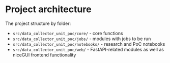 # Project architecture

The project structure by folder:

- `src/data_collector_unit_poc/core/` - core functions
- `src/data_collector_unit_poc/jobs/` - modules with jobs to be run
- `src/data_collector_unit_poc/notebooks/` - research and PoC notebooks
- `src/data_collector_unit_poc/web/` - FastAPI-related modules as well as niceGUI frontend functionality
